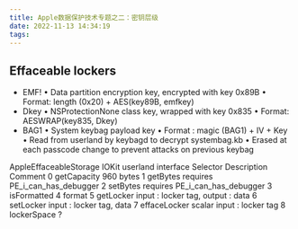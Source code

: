 ```yaml
---
title: Apple数据保护技术专题之二：密钥层级
date: 2022-11-13 14:34:19
tags:
---
```


## Effaceable lockers

- EMF!
    • Data partition encryption key, encrypted with key 0x89B
    • Format: length (0x20) + AES(key89B, emfkey)
- Dkey
    • NSProtectionNone class key, wrapped with key 0x835
    • Format: AESWRAP(key835, Dkey)
- BAG1
    • System keybag payload key
    • Format : magic (BAG1) + IV + Key
    • Read from userland by keybagd to decrypt systembag.kb
    • Erased at each passcode change to prevent attacks on previous keybag


AppleEffaceableStorage IOKit userland interface
Selector Description Comment
0 getCapacity 960 bytes
1 getBytes requires PE_i_can_has_debugger
2 setBytes requires PE_i_can_has_debugger
3 isFormatted
4 format
5 getLocker input : locker tag, output : data
6 setLocker input : locker tag, data
7 effaceLocker scalar input : locker tag
8 lockerSpace ?